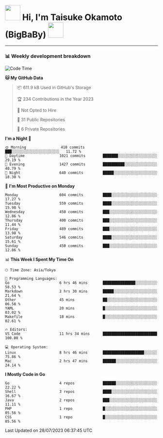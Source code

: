 <!-- Title -->
<h1>
    <img src="https://media.tenor.com/TlyRveJkgo4AAAAi/cloud-cloud-strife.gif" width="50"/> 
    Hi, I'm Taisuke Okamoto (BigBaBy) 
    <img src="https://media.tenor.com/TlyRveJkgo4AAAAi/cloud-cloud-strife.gif" width="50"/>
</h1>

---

<h3> 📊 Weekly development breakdown </h3>
<!-- waka-readme-stats -->

<!--START_SECTION:waka-->
![Code Time](http://img.shields.io/badge/Code%20Time-1%2C594%20hrs%2036%20mins-blue)

**🐱 My GitHub Data** 

> 📦 611.9 kB Used in GitHub's Storage 
 > 
> 🏆 234 Contributions in the Year 2023
 > 
> 🚫 Not Opted to Hire
 > 
> 📜 31 Public Repositories 
 > 
> 🔑 6 Private Repositories 
 > 
**I'm a Night 🦉** 

```text
🌞 Morning                410 commits         ███░░░░░░░░░░░░░░░░░░░░░░   11.72 % 
🌆 Daytime                1021 commits        ███████░░░░░░░░░░░░░░░░░░   29.19 % 
🌃 Evening                1427 commits        ██████████░░░░░░░░░░░░░░░   40.79 % 
🌙 Night                  640 commits         █████░░░░░░░░░░░░░░░░░░░░   18.30 % 
```
📅 **I'm Most Productive on Monday** 

```text
Monday                   604 commits         ████░░░░░░░░░░░░░░░░░░░░░   17.27 % 
Tuesday                  559 commits         ████░░░░░░░░░░░░░░░░░░░░░   15.98 % 
Wednesday                450 commits         ███░░░░░░░░░░░░░░░░░░░░░░   12.86 % 
Thursday                 400 commits         ███░░░░░░░░░░░░░░░░░░░░░░   11.44 % 
Friday                   489 commits         ███░░░░░░░░░░░░░░░░░░░░░░   13.98 % 
Saturday                 546 commits         ████░░░░░░░░░░░░░░░░░░░░░   15.61 % 
Sunday                   450 commits         ███░░░░░░░░░░░░░░░░░░░░░░   12.86 % 
```


📊 **This Week I Spent My Time On** 

```text
🕑︎ Time Zone: Asia/Tokyo

💬 Programming Languages: 
Go                       6 hrs 46 mins       ███████████████░░░░░░░░░░   58.53 % 
Markdown                 2 hrs 30 mins       █████░░░░░░░░░░░░░░░░░░░░   21.64 % 
Other                    45 mins             ██░░░░░░░░░░░░░░░░░░░░░░░   06.58 % 
YAML                     20 mins             █░░░░░░░░░░░░░░░░░░░░░░░░   03.02 % 
Makefile                 18 mins             █░░░░░░░░░░░░░░░░░░░░░░░░   02.61 % 

🔥 Editors: 
VS Code                  11 hrs 34 mins      █████████████████████████   100.00 % 

💻 Operating System: 
Linux                    8 hrs 46 mins       ███████████████████░░░░░░   75.86 % 
Mac                      2 hrs 47 mins       ██████░░░░░░░░░░░░░░░░░░░   24.14 % 
```

**I Mostly Code in Go** 

```text
Go                       4 repos             ██████░░░░░░░░░░░░░░░░░░░   22.22 % 
Shell                    3 repos             ████░░░░░░░░░░░░░░░░░░░░░   16.67 % 
Java                     2 repos             ███░░░░░░░░░░░░░░░░░░░░░░   11.11 % 
PHP                      1 repo              █░░░░░░░░░░░░░░░░░░░░░░░░   05.56 % 
CSS                      1 repo              █░░░░░░░░░░░░░░░░░░░░░░░░   05.56 % 
```




 Last Updated on 28/07/2023 06:37:45 UTC
<!--END_SECTION:waka-->
